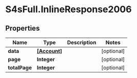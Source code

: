 # S4sFull.InlineResponse2006

## Properties
Name | Type | Description | Notes
------------ | ------------- | ------------- | -------------
**data** | [**[Account]**](Account.md) |  | [optional] 
**page** | **Integer** |  | [optional] 
**totalPage** | **Integer** |  | [optional] 



